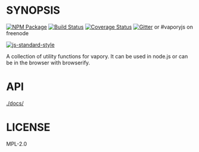 # SYNOPSIS
[![NPM Package](https://img.shields.io/npm/v/vaporyjs-util.svg?style=flat-square)](https://www.npmjs.org/package/vaporyjs-util)
[![Build Status](https://img.shields.io/travis/vaporyjs/vaporyjs-util.svg?branch=master&style=flat-square)](https://travis-ci.org/vaporyjs/vaporyjs-util)
[![Coverage Status](https://img.shields.io/coveralls/vaporyjs/vaporyjs-util.svg?style=flat-square)](https://coveralls.io/r/vaporyjs/vaporyjs-util)
[![Gitter](https://img.shields.io/gitter/room/vapory/vaporyjs-lib.svg?style=flat-square)](https://gitter.im/vapory/vaporyjs-lib) or #vaporyjs on freenode  

[![js-standard-style](https://cdn.rawgit.com/feross/standard/master/badge.svg)](https://github.com/feross/standard)  



A collection of utility functions for vapory. It can be used in node.js or can be in the browser with browserify.

# API
[./docs/](./docs/index.md)

# LICENSE
MPL-2.0
